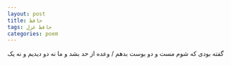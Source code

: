 ```yaml
---
layout: post
title: حافظ
tags: حافظ غزل
categories: poem
---
```


گفته بودی که شوم مست و دو بوست بدهم / وعده از حد بشد و ما نه دو دیدیم و نه یک